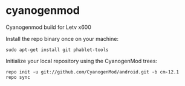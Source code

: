 # cyanogenmod
Cyanogenmod build for Letv x600

Install the repo binary once on your machine:

	sudo apt-get install git phablet-tools

Initialize your local repository using the CyanogenMod trees:

	repo init -u git://github.com/CyanogenMod/android.git -b cm-12.1
	repo sync
